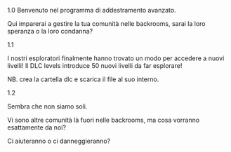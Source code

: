 1.0
Benvenuto nel programma di addestramento avanzato.

Qui imparerai a gestire la tua comunità nelle backrooms, sarai la loro speranza o la loro condanna?

1.1 

I nostri esploratori finalmente hanno trovato un modo per accedere a nuovi livelli! Il DLC levels introduce 50 nuovi livelli da far esplorare!

NB. crea la cartella dlc e scarica il file al suo interno.

1.2

Sembra che non siamo soli.

Vi sono altre comunità là fuori nelle backrooms, ma cosa vorranno esattamente da noi?

Ci aiuteranno o ci danneggieranno?

